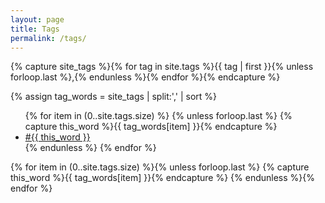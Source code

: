 ```yaml
---
layout: page
title: Tags
permalink: /tags/
---
```


<!-- Get the tag name for every tag on the site and set them
to the `site_tags` variable. -->

<!--
{% capture site_tags %}{% for tag in site.tags %}{{ tag | first }}{% unless forloop.last %},{% endunless %}{% endfor %}{% endcapture %}
-->

<!-- `tag_words` is a sorted array of the tag names. -->
<!--
{% assign tag_words = site_tags | split:',' | sort %}
-->

<!-- List of all tags -->
<!--
<ul class="tags">
  {% for item in (0..site.tags.size) %}{% unless forloop.last %}
    {% capture this_word %}{{ tag_words[item] }}{% endcapture %}
    <li>
      <a href="#{{ this_word | cgi_escape }}" class="tag">{{ this_word }}
        <span>({{ site.tags[this_word].size }})</span>
      </a>
    </li>
  {% endunless %}{% endfor %}
</ul>

---
-->

<!-- Get the tag name for every tag on the site and set them
to the `site_tags` variable. -->


{% capture site_tags %}{% for tag in site.tags %}{{ tag | first }}{% unless forloop.last %},{% endunless %}{% endfor %}{% endcapture %}


<!-- `tag_words` is a sorted array of the tag names. -->
{% assign tag_words = site_tags | split:',' | sort %}

<!-- List of all tags -->
<ul class="tags">
	{% for item in (0..site.tags.size) %}
		{% unless forloop.last %}
			{% capture this_word %}{{ tag_words[item] }}{% endcapture %}
			<li>
				<a href="{{ site.baseurl }}/tags/#{{ this_word | cgi_escape }}" class="tag" onclick="hideAllElement();showElement('title_{{ this_word | cgi_escape }}');">#{{ this_word }}</a>
			</li>
		{% endunless %}
	{% endfor %}
</ul>



<!-- Posts by Tag -->
<div>
  {% for item in (0..site.tags.size) %}{% unless forloop.last %}
    {% capture this_word %}{{ tag_words[item] }}{% endcapture %}
    <div class="title" id="title_{{ this_word | cgi_escape }}" style="display: none;">
	    <h2 id="{{ this_word | cgi_escape }}">{{ this_word }}</h2>
	    {% for post in site.tags[this_word] %}{% if post.title != null %}
	      <div>
	        <span style="float: left;">
	          <a href="{{ post.url }}">{{ post.title }}</a>
	        </span>
	        <span style="float: right;">
	          {{ post.date | date_to_string }}
	        </span>
	      </div>
	      <div style="clear: both;"></div>
	    {% endif %}{% endfor %}
    </div>
  {% endunless %}{% endfor %}
</div>